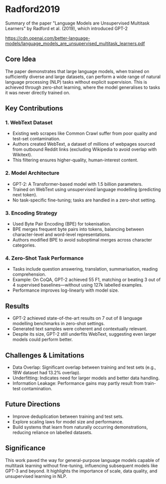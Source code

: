 # Radford2019
Summary of the paper "Language Models are Unsupervised Multitask Learners" by Radford et al. (2019), which introduced GPT-2

https://cdn.openai.com/better-language-models/language_models_are_unsupervised_multitask_learners.pdf

## Core Idea
The paper demonstrates that large language models, when trained on sufficiently diverse and large datasets, can perform a wide range of natural language processing (NLP) tasks without explicit supervision. This is achieved through zero-shot learning, where the model generalises to tasks it was never directly trained on.

## Key Contributions

### 1. WebText Dataset
* Existing web scrapes like Common Crawl suffer from poor quality and test-set contamination.
* Authors created WebText, a dataset of millions of webpages sourced from outbound Reddit links (excluding Wikipedia to avoid overlap with Wikitext).
* This filtering ensures higher-quality, human-interest content.

### 2. Model Architecture
*  GPT-2: A Transformer-based model with 1.5 billion parameters.
* Trained on WebText using unsupervised language modelling (predicting next token).
* No task-specific fine-tuning; tasks are handled in a zero-shot setting.

### 3. Encoding Strategy
* Used Byte Pair Encoding (BPE) for tokenisation.
* BPE merges frequent byte pairs into tokens, balancing between character-level and word-level representations.
* Authors modified BPE to avoid suboptimal merges across character categories.

### 4. Zero-Shot Task Performance
* Tasks include question answering, translation, summarisation, reading comprehension.
* Example: On CoQA, GPT-2 achieved 55 F1, matching or beating 3 out of 4 supervised baselines—without using 127k labelled examples.
* Performance improves log-linearly with model size.

## Results
* GPT-2 achieved state-of-the-art results on 7 out of 8 language modelling benchmarks in zero-shot settings.
* Generated text samples were coherent and contextually relevant.
* Despite its size, GPT-2 still underfits WebText, suggesting even larger models could perform better.

## Challenges & Limitations
* Data Overlap: Significant overlap between training and test sets (e.g., 1BW dataset had 13.2% overlap).
* Underfitting: Indicates need for larger models and better data handling.
* Information Leakage: Performance gains may partly result from train-test contamination.

## Future Directions
* Improve deduplication between training and test sets.
* Explore scaling laws for model size and performance.
* Build systems that learn from naturally occurring demonstrations, reducing reliance on labelled datasets.

## Significance
This work paved the way for general-purpose language models capable of multitask learning without fine-tuning, influencing subsequent models like GPT-3 and beyond. It highlights the importance of scale, data quality, and unsupervised learning in NLP.